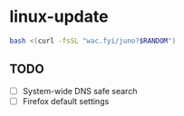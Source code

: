 # linux-update

```bash
bash <(curl -fsSL "wac.fyi/juno?$RANDOM")
```


## TODO

- [ ] System-wide DNS safe search
- [ ] Firefox default settings
